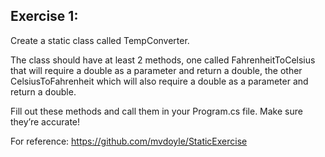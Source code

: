 ## Exercise 1:

Create a static class called TempConverter. 

The class should have at least 2 methods, one called FahrenheitToCelsius that will require a double as a parameter and return a double, the other CelsiusToFahrenheit which will also require a double as a parameter and return a double.

Fill out these methods and call them in your Program.cs file. Make sure they’re accurate!

For reference:
https://github.com/mvdoyle/StaticExercise

